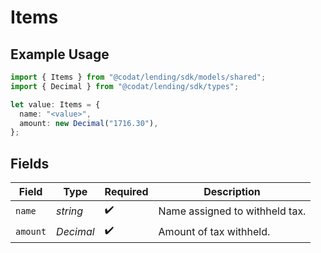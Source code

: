 # Items

## Example Usage

```typescript
import { Items } from "@codat/lending/sdk/models/shared";
import { Decimal } from "@codat/lending/sdk/types";

let value: Items = {
  name: "<value>",
  amount: new Decimal("1716.30"),
};
```

## Fields

| Field                          | Type                           | Required                       | Description                    |
| ------------------------------ | ------------------------------ | ------------------------------ | ------------------------------ |
| `name`                         | *string*                       | :heavy_check_mark:             | Name assigned to withheld tax. |
| `amount`                       | *Decimal*                      | :heavy_check_mark:             | Amount of tax withheld.        |